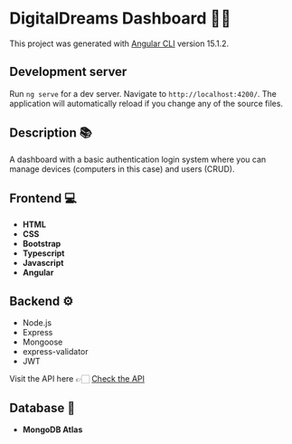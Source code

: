 # DigitalDreams Dashboard 🧑‍💻 

This project was generated with [Angular CLI](https://github.com/angular/angular-cli) version 15.1.2.

## Development server

Run `ng serve` for a dev server. Navigate to `http://localhost:4200/`. The application will automatically reload if you change any of the source files.

## Description 📚
A dashboard with a basic authentication login system where you can manage devices (computers in this case) and users (CRUD).

## Frontend 💻
* **HTML**
* **CSS**
* **Bootstrap**
* **Typescript**
* **Javascript**
* **Angular**

## Backend ⚙️
* Node.js
* Express
* Mongoose
* express-validator
* JWT

Visit the API here 👉🏻 [Check the API](https://github.com/whoskelos/digitalDreams-api "API Digital Dreams")

## Database 💾
* **MongoDB Atlas**

